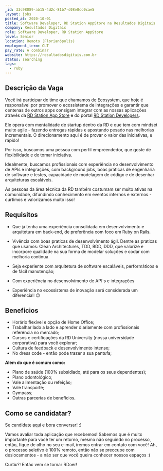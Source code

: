 ```yaml
---
_id: 33c98089-ab15-4d2c-81b7-d08e0cc0cae5
layout: jobs
posted_at: 2020-10-01
title: Software Developer, RD Station AppStore na Resultados Digitais
company: Resultados Digitais
role: Software Developer, RD Station AppStore
level: Senior
location: Remoto (Florianópolis)
employment_term: CLT
pay_rate: A combinar
website: https://resultadosdigitais.com.br
status: searching
tags:
  - ruby
---
```


## Descrição da Vaga
Você irá participar do time que chamamos de Ecosystem, que hoje é responsável por promover o ecossistema de integrações e garantir que centenas de outros apps consigam integrar com as nossas aplicações através da [RD Station App Store](https://appstore.rdstation.com/) e do portal [RD Station Developers](https://developers.rdstation.com/).

Ele opera com mentalidade de startup dentro da RD e que tem com mindset muito agile - fazendo entregas rápidas e apostando pesado nas melhorias incrementais. O direcionamento aqui é de provar o valor das iniciativas, e rápido!

Por isso, buscamos uma pessoa com perfil empreendedor, que goste de flexibilidade e de tomar iniciativa.

Idealmente, buscamos profissionais com experiência no desenvolvimento de APIs e integrações, com background jobs, boas práticas de engenharia de software e testes, capacidade de modelagem de código e de desenhar arquiteturas escaláveis.

As pessoas da área técnica da RD também costumam ser muito ativas na comunidade, difundindo conhecimento em eventos internos e externos - curtimos e valorizamos muito isso!

## Requisitos
- Que já tenha uma experiência consolidada em desenvolvimento e arquitetura em back-end, de preferência com foco em Ruby on Rails. 

- Vivência com boas praticas de desenvolvimento ágil. Dentre as praticas que usamos: Clean Architectures, TDD, BDD, DDD, que valorize e incorpore qualidade na sua forma de modelar soluções e codar com melhoria continua.

- Seja experiente com arquitetura de software escaláveis, performáticos e de fácil manutenção;

-  Com experiência no desenvolvimento de API's e integrações 

- Experiência no ecossistema de inovação será considerada um diferencial! 😉

## Benefícios

* Horário flexível e opção de Home Office;
* Trabalhar lado a lado e aprender diariamente com profissionais referência no mercado;
* Cursos e certificações da RD University (nossa universidade corporativa) para você explorar;
* Cultura de feedback e desenvolvimento intenso;
* No dress code - então pode trazer a sua pantufa;

**Além do que é comum como:**

* Plano de saúde (100% subsidiado, até para os seus dependentes);
* Plano odontológico;
* Vale alimentação ou refeição;
* Vale transporte;
* Gympass;
* Outras parcerias de benefícios.

## Como se candidatar?
Se candidate [aqui](https://boards.greenhouse.io/resultadosdigitais/jobs/4875605002) e bora conversar! :)

Vamos avaliar toda aplicação que recebemos! Sabemos que é muito importante para você ter um retorno, mesmo não seguindo no processo, então, fique de olho no seu e-mail, iremos entrar em contato com você! Ah, o processo seletivo é 100% remoto, então não se preocupe com deslocamentos - a não ser que você queira conhecer nossos espaços :)

Curtiu?! Então vem se tornar RDoer!
          
          